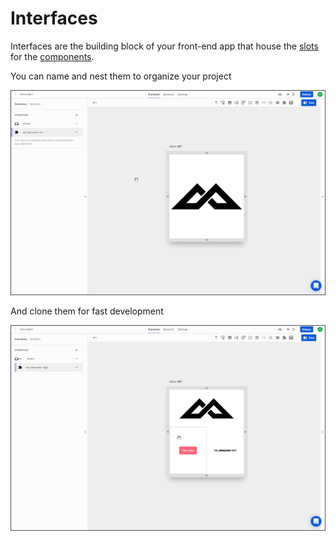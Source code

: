 # Interfaces

Interfaces are the building block of your front-end app that house the [slots](../slots/) for the [components](../elements.md).

You can name and nest them to organize your project

![](../../.gitbook/assets/nest.gif)

And clone them for fast development

![](../../.gitbook/assets/clone.gif)



